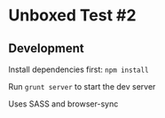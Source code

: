 # Unboxed Test #2

## Development
Install dependencies first: ```npm install```

Run ```grunt server``` to start the dev server

Uses SASS and browser-sync
